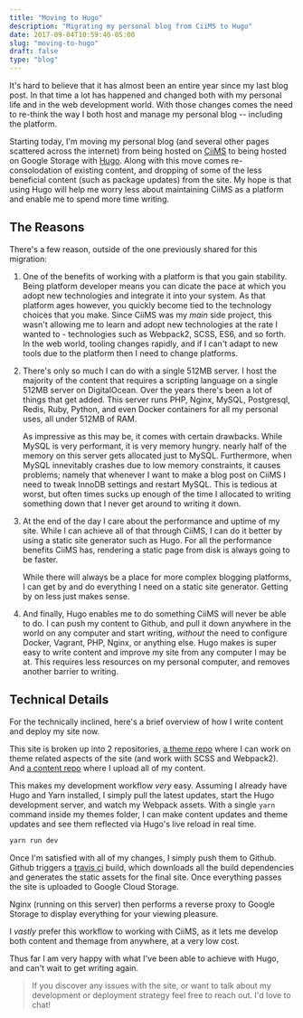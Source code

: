 ```yaml
---
title: "Moving to Hugo"
description: "Migrating my personal blog from CiiMS to Hugo"
date: 2017-09-04T10:59:40-05:00
slug: "moving-to-hugo"
draft: false
type: "blog"
---
```


It's hard to believe that it has almost been an entire year since my last blog post. In that time a lot has happened and changed both with my personal life and in the web development world. With those changes comes the need to re-think the way I both host and manage my personal blog -- including the platform.

<!--more -->

Starting today, I'm moving my personal blog (and several other pages scattered across the internet) from being hosted on [CiiMS](https://www.github.com/charlesportwoodii/CiiMS) to being hosted on Google Storage with [Hugo](https://gohugo.io/). Along with this move comes re-consolodation of existing content, and dropping of some of the less beneficial content (such as package updates) from the site. My hope is that using Hugo will help me worry less about maintaining CiiMS as a platform and enable me to spend more time writing.

## The Reasons

There's a few reason, outside of the one previously shared for this migration:

1. One of the benefits of working with a platform is that you gain stability. Being platform developer means you can dicate the pace at which you adopt new technologies and integrate it into your system. As that platform ages however, you quickly become tied to the technology choices that you make. Since CiiMS was my _main_ side project, this wasn't allowing me to learn and adopt new technologies at the rate I wanted to - technologies such as Webpack2, SCSS, ES6, and so forth. In the web world, tooling changes rapidly, and if I can't adapt to new tools due to the platform then I need to change platforms.

2. There's only so much I can do with a single 512MB server. I host the majority of the content that requires a scripting language on a single 512MB server on DigitalOcean. Over the years there's been a lot of things that get added. This server runs PHP, Nginx, MySQL, Postgresql, Redis, Ruby, Python, and even Docker containers for all my personal uses, all under 512MB of RAM.

    As impressive as this may be, it comes with certain drawbacks. While MySQL is very performant, it is very memory hungry. nearly half of the memory on this server gets allocated just to MySQL. Furthermore, when MySQL innevitably crashes due to low memory constraints, it causes problems; namely that whenever I want to make a blog post on CiiMS I need to tweak InnoDB settings and restart MySQL. This is tedious at worst, but often times sucks up enough of the time I allocated to writing something down that I never get around to writing it down.

3. At the end of the day I care about the performance and uptime of my site. While I can achieve all of that through CiiMS, I can do it better by using a static site generator such as Hugo. For all the performance benefits CiiMS has, rendering a static page from disk is always going to be faster.

    While there will always be a place for more complex blogging platforms, I can get by and do everything I need on a static site generator. Getting by on less just makes sense.

4. And finally, Hugo enables me to do something CiiMS will never be able to do. I can push my content to Github, and pull it down anywhere in the world on any computer and start writing, _without_ the need to configure Docker, Vagrant, PHP, Nginx, or anything else. Hugo makes is super easy to write content and improve my site from any computer I may be at. This requires less resources on my personal computer, and removes another barrier to writing.

## Technical Details

For the technically inclined, here's a brief overview of how I write content and deploy my site now.

This site is broken up into 2 repositories, [a theme repo](https://github.com/charlesportwoodii/hugo-erianna-theme) where I can work on theme related aspects of the site (and work wiith SCSS and Webpack2). And [a content repo](https://github.com/charlesportwoodii/www.erianna.com) where I upload all of my content.

This makes my development workflow _very_ easy. Assuming I already have Hugo and Yarn installed, I simply pull the latest updates, start the Hugo development server, and watch my Webpack assets. With a single `yarn` command inside my themes folder, I can make content updates and theme updates and see them reflected via Hugo's live reload in real time.

```bash
yarn run dev
```

Once I'm satisfied with all of my changes, I simply push them to Github. Github triggers a [travis ci](https://travis-ci.org/charlesportwoodii/www.erianna.com) build, which downloads all the build dependencies and generates the static assets for the final site. Once everything passes the site is uploaded to Google Cloud Storage.

Nginx (running on this server) then performs a reverse proxy to Google Storage to display everything for your viewing pleasure.

I _vastly_ prefer this workflow to working with CiiMS, as it lets me develop both content and themage from anywhere, at a very low cost.

Thus far I am very happy with what I've been able to achieve with Hugo, and can't wait to get writing again.

> If you discover any issues with the site, or want to talk about my development or deployment strategy feel free to reach out. I'd love to chat!